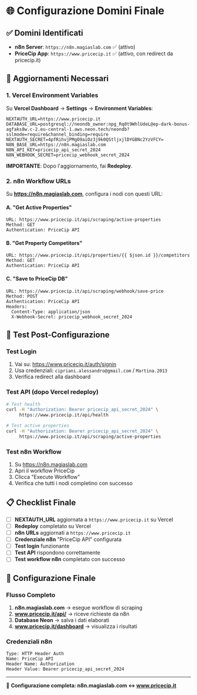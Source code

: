 # 🌐 Configurazione Domini Finale

## ✅ Domini Identificati

- **n8n Server**: `https://n8n.magiaslab.com` ✅ (attivo)
- **PriceCip App**: `https://www.pricecip.it` ✅ (attivo, con redirect da pricecip.it)

## 🔄 Aggiornamenti Necessari

### 1. Vercel Environment Variables

Su **Vercel Dashboard** → **Settings** → **Environment Variables**:

```env
NEXTAUTH_URL=https://www.pricecip.it
DATABASE_URL=postgresql://neondb_owner:npg_Rq8t9WhlUdeL@ep-dark-bonus-agfaks8w.c-2.eu-central-1.aws.neon.tech/neondb?sslmode=require&channel_binding=require
NEXTAUTH_SECRET=4pfRihvjPMgO9aiOz3j9k0QStljxjlDYGBNc2YzVFCY=
N8N_BASE_URL=https://n8n.magiaslab.com
N8N_API_KEY=pricecip_api_secret_2024
N8N_WEBHOOK_SECRET=pricecip_webhook_secret_2024
```

**IMPORTANTE**: Dopo l'aggiornamento, fai **Redeploy**.

### 2. n8n Workflow URLs

Su **https://n8n.magiaslab.com**, configura i nodi con questi URL:

#### A. "Get Active Properties"
```
URL: https://www.pricecip.it/api/scraping/active-properties
Method: GET
Authentication: PriceCip API
```

#### B. "Get Property Competitors"
```
URL: https://www.pricecip.it/api/properties/{{ $json.id }}/competitors
Method: GET
Authentication: PriceCip API
```

#### C. "Save to PriceCip DB"
```
URL: https://www.pricecip.it/api/scraping/webhook/save-price
Method: POST
Authentication: PriceCip API
Headers:
  Content-Type: application/json
  X-Webhook-Secret: pricecip_webhook_secret_2024
```

## 🧪 Test Post-Configurazione

### Test Login
1. Vai su: https://www.pricecip.it/auth/signin
2. Usa credenziali: `cipriani.alessandro@gmail.com` / `Martina.2013`
3. Verifica redirect alla dashboard

### Test API (dopo Vercel redeploy)
```bash
# Test health
curl -H "Authorization: Bearer pricecip_api_secret_2024" \
     https://www.pricecip.it/api/health

# Test active properties
curl -H "Authorization: Bearer pricecip_api_secret_2024" \
     https://www.pricecip.it/api/scraping/active-properties
```

### Test n8n Workflow
1. Su https://n8n.magiaslab.com
2. Apri il workflow PriceCip
3. Clicca "Execute Workflow"
4. Verifica che tutti i nodi completino con successo

## 📋 Checklist Finale

- [ ] **NEXTAUTH_URL** aggiornata a `https://www.pricecip.it` su Vercel
- [ ] **Redeploy** completato su Vercel
- [ ] **n8n URLs** aggiornati a `https://www.pricecip.it`
- [ ] **Credenziale n8n** "PriceCip API" configurata
- [ ] **Test login** funzionante
- [ ] **Test API** rispondono correttamente
- [ ] **Test workflow n8n** completato con successo

## 🎯 Configurazione Finale

### Flusso Completo
1. **n8n.magiaslab.com** → esegue workflow di scraping
2. **www.pricecip.it/api/** → riceve richieste da n8n
3. **Database Neon** → salva i dati elaborati
4. **www.pricecip.it/dashboard** → visualizza i risultati

### Credenziali n8n
```
Type: HTTP Header Auth
Name: PriceCip API
Header Name: Authorization
Header Value: Bearer pricecip_api_secret_2024
```

---

🚀 **Configurazione completa: n8n.magiaslab.com ↔ www.pricecip.it**
